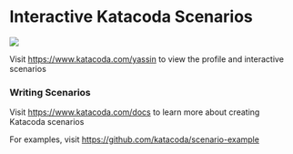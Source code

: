 # Interactive Katacoda Scenarios

[![](http://shields.katacoda.com/katacoda/yassin/count.svg)](https://www.katacoda.com/yassin "Get your profile on Katacoda.com")

Visit https://www.katacoda.com/yassin to view the profile and interactive scenarios

### Writing Scenarios
Visit https://www.katacoda.com/docs to learn more about creating Katacoda scenarios

For examples, visit https://github.com/katacoda/scenario-example
